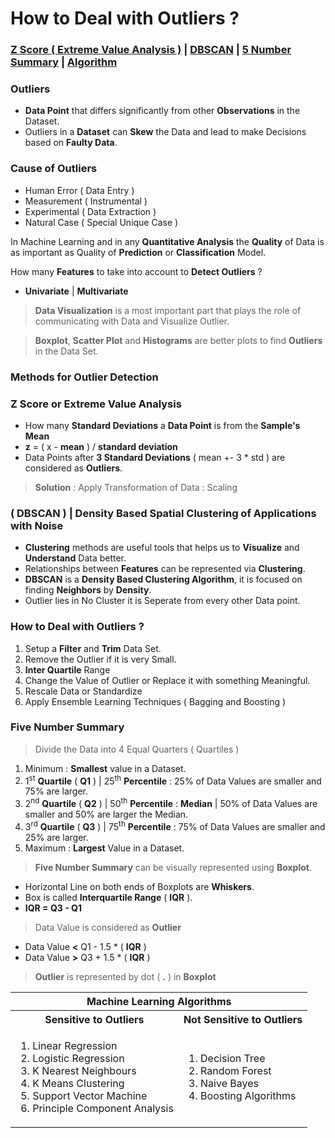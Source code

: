 # How to Deal with Outliers ?

<h3><a href="#zscore">Z Score ( Extreme Value Analysis )</a> | <a href="#dbscan">DBSCAN</a> | <a href="#summary">5 Number Summary</a> | <a href="#algo">Algorithm</a></h3>

### Outliers
- **Data Point** that differs significantly from other **Observations** in the Dataset.
- Outliers in a **Dataset** can **Skew** the Data and lead to make Decisions based on **Faulty Data**.

### Cause of Outliers
- Human Error ( Data Entry ) 
- Measurement ( Instrumental ) 
- Experimental ( Data Extraction ) 
- Natural Case ( Special Unique Case )

In Machine Learning and in any **Quantitative Analysis** the **Quality** of Data is as important as Quality of **Prediction** or **Classification** Model.

How many **Features** to take into account to **Detect Outliers** ?
- **Univariate** | **Multivariate**

> **Data Visualization** is a most important part that plays the role of communicating with Data and Visualize Outlier.

> **Boxplot**, **Scatter Plot** and **Histograms** are better plots to find **Outliers** in the Data Set.

### Methods for Outlier Detection

<h3 name="zscore"> Z Score or Extreme Value Analysis</h3>

- How many **Standard Deviations** a **Data Point** is from the **Sample's Mean**
- **z** = ( x - **mean** ) / **standard deviation**
- Data Points after **3 Standard Deviations** ( mean +- 3 * std ) are considered as **Outliers**.

> **Solution** : Apply Transformation of Data : Scaling

<h3 name="dbscan"> ( DBSCAN ) | Density Based Spatial Clustering of Applications with Noise</h3>

- **Clustering** methods are useful tools that helps us to **Visualize** and **Understand** Data better.
- Relationships between **Features** can be represented via **Clustering**.
- **DBSCAN** is a **Density Based Clustering Algorithm**, it is focused on finding **Neighbors** by **Density**.
- Outlier lies in No Cluster it is Seperate from every other Data point.

### How to Deal with Outliers ?

1. Setup a **Filter** and **Trim** Data Set.
2. Remove the Outlier if it is very Small.
3. **Inter Quartile** Range 
4. Change the Value of Outlier or Replace it with something Meaningful.
5. Rescale Data or Standardize
6. Apply Ensemble Learning Techniques ( Bagging and Boosting )

<h3 name="summary"> Five Number Summary</h3>

> Divide the Data into 4 Equal Quarters ( Quartiles ) 

1. Minimum : **Smallest** value in a Dataset.
2. 1<sup>st</sup> **Quartile** ( **Q1** ) | 25<sup>th</sup> **Percentile** : 25% of Data Values are smaller and 75% are larger.
3. 2<sup>nd</sup> **Quartile** ( **Q2** ) | 50<sup>th</sup> **Percentile** : **Median** | 50% of Data Values are smaller and 50% are larger the Median.
4. 3<sup>rd</sup> **Quartile** ( **Q3** ) | 75<sup>th</sup> **Percentile** : 75% of Data Values are smaller and 25% are larger.
5. Maximum : **Largest** Value in a Dataset.

> **Five Number Summary** can be visually represented using **Boxplot**.
- Horizontal Line on both ends of Boxplots are **Whiskers**.
- Box is called **Interquartile Range** ( **IQR** ).
- **IQR = Q3 - Q1** 

> Data Value is considered as **Outlier** 
- Data Value **<** Q1 - 1.5 * ( **IQR** ) 
- Data Value **>** Q3 + 1.5 * ( **IQR** ) 

> **Outlier** is represented by dot ( **.** ) in **Boxplot**  

<table>
  <tr>
    <th colspan="2">Machine Learning Algorithms</th>
  </tr>
  <tr>
    <th>Sensitive to Outliers</th>
    <th>Not Sensitive to Outliers</th>
  </tr>
   <tr>
    <td>
      <ol type="1">
        <li>Linear Regression</li>
        <li>Logistic Regression</li>
        <li>K Nearest Neighbours</li>
        <li>K Means Clustering</li>
        <li>Support Vector Machine</li>
        <li>Principle Component Analysis</li>
      </ol>
    </td>
    <td>
      <ol type="1">
        <li>Decision Tree</li>
        <li>Random Forest</li>
        <li>Naive Bayes</li>
        <li>Boosting Algorithms</li>        
      </ol>
    </td>
  </tr>
</table>
